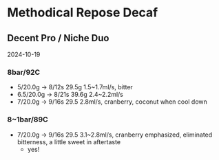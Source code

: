 # Methodical Repose Decaf

## Decent Pro / Niche Duo

2024-10-19

### 8bar/92C

- 5/20.0g -> 8/12s 29.5g 1.5\~1.7ml/s, bitter
- 6.5/20.0g -> 8/21s 39.6g 2.4\~2.2ml/s
- 7/20.0g -> 9/16s 29.5 2.8ml/s, cranberry, coconut when cool down

### 8~1bar/89C

- 7/20.0g -> 9/16s 29.5 3.1\~2.8ml/s, cranberry emphasized, eliminated bitterness, a little sweet in aftertaste
  - yes!
